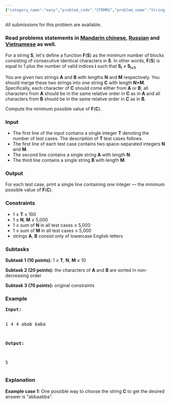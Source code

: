 ```yaml
---
{"category_name":"easy","problem_code":"STRMRG","problem_name":"String Merging","languages_supported":{"0":"C","1":"CPP14","2":"JAVA","3":"PYTH","4":"PYTH 3.5","5":"PYPY","6":"CS2","7":"PAS fpc","8":"PAS gpc","9":"RUBY","10":"PHP","11":"GO","12":"NODEJS","13":"HASK","14":"rust","15":"SCALA","16":"swift","17":"D","18":"PERL","19":"FORT","20":"WSPC","21":"ADA","22":"CAML","23":"ICK","24":"BF","25":"ASM","26":"CLPS","27":"PRLG","28":"ICON","29":"SCM qobi","30":"PIKE","31":"ST","32":"NICE","33":"LUA","34":"BASH","35":"NEM","36":"LISP sbcl","37":"LISP clisp","38":"SCM guile","39":"JS","40":"ERL","41":"TCL","42":"kotlin","43":"PERL6","44":"TEXT","45":"SCM chicken","46":"CLOJ","47":"COB","48":"FS"},"max_timelimit":1,"source_sizelimit":50000,"problem_author":"kingofnumbers","problem_tester":null,"date_added":"2-01-2018","tags":{"0":"dynamic","1":"easy","2":"jan18","3":"kingofnumbers","4":"kingofnumbers"},"editorial_url":"https://discuss.codechef.com/problems/STRMRG","time":{"view_start_date":1516008600,"submit_start_date":1516008600,"visible_start_date":1516008600,"end_date":1735669800},"is_direct_submittable":false,"layout":"problem"}
---
```

<span class="solution-visible-txt">All submissions for this problem are available.</span><h3>Read problems statements in <a target="_blank" 
href="http://www.codechef.com/download/translated/JAN18/mandarin/STRMRG.pdf">Mandarin chinese</a>, <a target="_blank" 
href="http://www.codechef.com/download/translated/JAN18/russian/STRMRG.pdf">Russian</a> and <a target="_blank" 
href="http://www.codechef.com/download/translated/JAN18/vietnamese/STRMRG.pdf">Vietnamese</a> as well.</h3>

<p>For a string <b>S</b>, let's define a function <b>F</b>(<b>S</b>) as the minimum number of blocks consisting of consecutive identical characters in <b>S</b>. In other words, <b>F</b>(<b>S</b>) is equal to 1 plus the number of valid indices <b>i</b> such that <b>S<sub>i</sub></b> ≠ <b>S<sub>i+1</sub></b>.</p>

<p>You are given two strings <b>A</b> and <b>B</b> with lengths <b>N</b> and <b>M</b> respectively. You should merge these two strings into one string <b>C</b> with length <b>N+M</b>. Specifically, each character of <b>C</b> should come either from <b>A</b> or <b>B</b>; all characters from <b>A</b> should be in the same relative order in <b>C</b> as in <b>A</b> and all characters from <b>B</b> should be in the same relative order in <b>C</b> as in <b>B</b>.</p>

<p>Compute the minimum possible value of <b>F</b>(<b>C</b>).</p>

<h3>Input</h3>
<p><ul>
<li>The first line of the input contains a single integer <b>T</b> denoting the number of test cases. The description of <b>T</b> test cases follows.</li>
<li>The first line of each test case contains two space-separated integers <b>N</b> and <b>M</b>.</li>
<li>The second line contains a single string <b>A</b> with length <b>N</b>.</li>
<li>The third line contains a single string <b>B</b> with length <b>M</b>.</li>
</ul></p>

<h3>Output</h3>
<p>For each test case, print a single line containing one integer — the minimum possible value of <b>F</b>(<b>C</b>).</p>

<h3>Constraints</h3>
<ul>
<li>1 ≤ <b>T</b> ≤ 100</li>
<li>1 ≤ <b>N</b>, <b>M</b> ≤ 5,000</li>
<li>1 ≤ sum of <b>N</b> in all test cases ≤ 5,000</li>
<li>1 ≤ sum of <b>M</b> in all test cases ≤ 5,000</li>
<li>strings <b>A</b>, <b>B</b> consist only of lowercase English letters</li>
</ul>

<h3>Subtasks</h3>

<p>
<b>Subtask 1 (10 points):</b> 1 ≤ <b>T</b>, <b>N</b>, <b>M</b> ≤ 10
</p>

<p>
<b>Subtask 2 (20 points):</b> the characters of <b>A</b> and <b>B</b> are sorted in non-decreasing order
</p>

<p>
<b>Subtask 3 (70 points):</b> original constraints
</p>

<h3>Example</h3>
<pre><b>Input:</b>

1
4 4
abab
baba

<b>Output:</b>

5
</pre>

<h3>Explanation</h3>

<p><b>Example case 1:</b> One possible way to choose the string <b>C</b> to get the desired answer is "abbaabba".</p>
